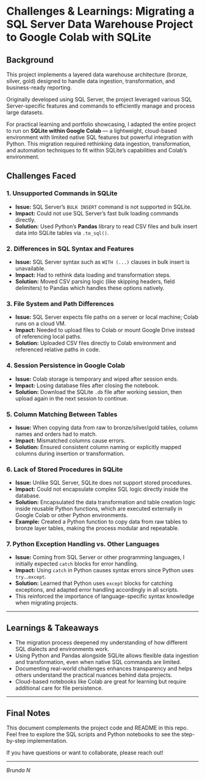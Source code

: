 # Challenges & Learnings: Migrating a SQL Server Data Warehouse Project to Google Colab with SQLite

## Background
This project implements a layered data warehouse architecture (bronze, silver, gold) designed to handle data ingestion, transformation, and business-ready reporting.

Originally developed using SQL Server, the project leveraged various SQL Server-specific features and commands to efficiently manage and process large datasets.

For practical learning and portfolio showcasing, I adapted the entire project to run on **SQLite within Google Colab** — a lightweight, cloud-based environment with limited native SQL features but powerful integration with Python. This migration required rethinking data ingestion, transformation, and automation techniques to fit within SQLite’s capabilities and Colab’s environment.


## Challenges Faced

### 1. Unsupported Commands in SQLite
- **Issue:** SQL Server’s `BULK INSERT` command is not supported in SQLite.
- **Impact:** Could not use SQL Server’s fast bulk loading commands directly.
- **Solution:** Used Python’s **Pandas** library to read CSV files and bulk insert data into SQLite tables via `.to_sql()`.

### 2. Differences in SQL Syntax and Features
- **Issue:** SQL Server syntax such as `WITH (...)` clauses in bulk insert is unavailable.
- **Impact:** Had to rethink data loading and transformation steps.
- **Solution:** Moved CSV parsing logic (like skipping headers, field delimiters) to Pandas which handles these options natively.

### 3. File System and Path Differences
- **Issue:** SQL Server expects file paths on a server or local machine; Colab runs on a cloud VM.
- **Impact:** Needed to upload files to Colab or mount Google Drive instead of referencing local paths.
- **Solution:** Uploaded CSV files directly to Colab environment and referenced relative paths in code.

### 4. Session Persistence in Google Colab
- **Issue:** Colab storage is temporary and wiped after session ends.
- **Impact:** Losing database files after closing the notebook.
- **Solution:** Download the SQLite `.db` file after working session, then upload again in the next session to continue.

### 5. Column Matching Between Tables
- **Issue:** When copying data from raw to bronze/silver/gold tables, column names and orders had to match.
- **Impact:** Mismatched columns cause errors.
- **Solution:** Ensured consistent column naming or explicitly mapped columns during insertion or transformation.

### 6. Lack of Stored Procedures in SQLite
- **Issue:** Unlike SQL Server, SQLite does not support stored procedures.
- **Impact:** Could not encapsulate complex SQL logic directly inside the database.
- **Solution:** Encapsulated the data transformation and table creation logic inside reusable Python functions, which are executed externally in Google Colab or other Python environments.
- **Example:** Created a Python function to copy data from raw tables to bronze layer tables, making the process modular and repeatable.

### 7. Python Exception Handling vs. Other Languages
- **Issue:** Coming from SQL Server or other programming languages, I initially expected `catch` blocks for error handling.
- **Impact:** Using `catch` in Python causes syntax errors since Python uses `try`...`except`.
- **Solution:** Learned that Python uses `except` blocks for catching exceptions, and adapted error handling accordingly in all scripts.
- This reinforced the importance of language-specific syntax knowledge when migrating projects.
---

## Learnings & Takeaways

- The migration process deepened my understanding of how different SQL dialects and environments work.
- Using Python and Pandas alongside SQLite allows flexible data ingestion and transformation, even when native SQL commands are limited.
- Documenting real-world challenges enhances transparency and helps others understand the practical nuances behind data projects.
- Cloud-based notebooks like Colab are great for learning but require additional care for file persistence.

---

## Final Notes

This document complements the project code and README in this repo. Feel free to explore the SQL scripts and Python notebooks to see the step-by-step implementation.

If you have questions or want to collaborate, please reach out!

---

*Brunda N*  
